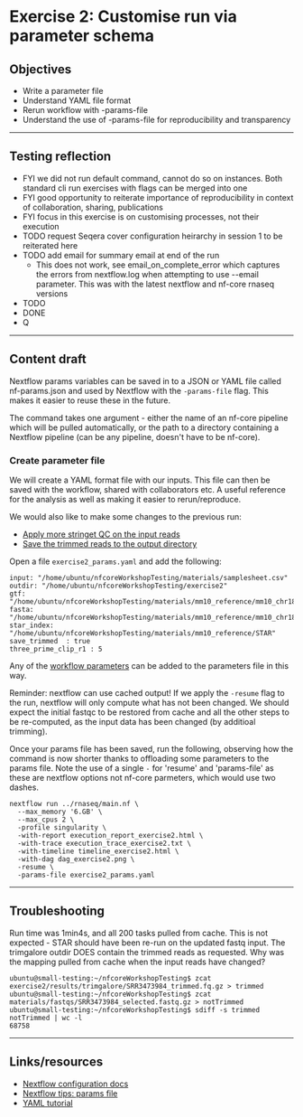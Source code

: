 # Exercise 2: Customise run via parameter schema

## Objectives 
* Write a parameter file
* Understand YAML file format
* Rerun workflow with -params-file
* Understand the use of -params-file for reproducibility and transparency 

---------------------
## Testing reflection
* FYI we did not run default command, cannot do so on instances. Both standard cli run exercises with flags can be merged into one  
* FYI good opportunity to reiterate importance of reproducibility in context of collaboration, sharing, publications
* FYI focus in this exercise is on customising processes, not their execution 
* TODO request Seqera cover configuration heirarchy in session 1 to be reiterated here 
* TODO add email for summary email at end of the run 
  - This does not work, see email_on_complete_error which captures the errors from nextflow.log when attempting to use --email parameter. This was with the latest nextflow and nf-core rnaseq versions
* TODO 
* DONE 
* Q 

---------------------
## Content draft 

Nextflow params variables can be saved in to a JSON or YAML file called nf-params.json and used by Nextflow with the `-params-file` flag. This makes it easier to reuse these in the future.

The command takes one argument - either the name of an nf-core pipeline which will be pulled automatically, or the path to a directory containing a Nextflow pipeline (can be any pipeline, doesn't have to be nf-core).

### Create parameter file
We will create a YAML format file with our inputs. This file can then be saved with the workflow, shared with collaborators etc. A useful reference for the analysis as well as making it easier to rerun/reproduce. 

We would also like to make some changes to the previous run: 
 - [Apply more stringet QC on the input reads](https://nf-co.re/rnaseq/3.10.1/parameters#three_prime_clip_r1) 
 - [Save the trimmed reads to the output directory](https://nf-co.re/rnaseq/3.10.1/parameters#save_trimmed) 

Open a file `exercise2_params.yaml` and add the following:

```
input: "/home/ubuntu/nfcoreWorkshopTesting/materials/samplesheet.csv" 
outdir: "/home/ubuntu/nfcoreWorkshopTesting/exercise2"
gtf: "/home/ubuntu/nfcoreWorkshopTesting/materials/mm10_reference/mm10_chr18.gtf"
fasta: "/home/ubuntu/nfcoreWorkshopTesting/materials/mm10_reference/mm10_chr18.fa"
star_index: "/home/ubuntu/nfcoreWorkshopTesting/materials/mm10_reference/STAR" 
save_trimmed  : true
three_prime_clip_r1 : 5
```
Any of the [workflow parameters](https://nf-co.re/rnaseq/3.10.1/parameters) can be added to the parameters file in this way. 

Reminder: nextflow can use cached output! If we apply the `-resume` flag to the run, nextflow will only compute what has not been changed. We should expect the initial fastqc to be restored from cache and all the other steps to be re-computed, as the input data has been changed (by additioal trimming). 

Once your params file has been saved, run the following, observing how the command is now shorter thanks to offloading some parameters to the params file. Note the use of a single `-` for 'resume' and 'params-file' as these are nextflow options not nf-core parmeters, which would use two dashes.
```
nextflow run ../rnaseq/main.nf \
  --max_memory '6.GB' \
  --max_cpus 2 \
  -profile singularity \
  -with-report execution_report_exercise2.html \
  -with-trace execution_trace_exercise2.txt \
  -with-timeline timeline_exercise2.html \
  -with-dag dag_exercise2.png \
  -resume \
  -params-file exercise2_params.yaml 
```

---------------------
## Troubleshooting

Run time was 1min4s, and all 200 tasks pulled from cache. This is not expected - STAR should have been re-run on the updated fastq input. The trimgalore outdir DOES contain the trimmed reads as requested. Why was the mapping pulled from cache when the input reads have changed?

```
ubuntu@small-testing:~/nfcoreWorkshopTesting$ zcat exercise2/results/trimgalore/SRR3473984_trimmed.fq.gz > trimmed
ubuntu@small-testing:~/nfcoreWorkshopTesting$ zcat materials/fastqs/SRR3473984_selected.fastq.gz > notTrimmed
ubuntu@small-testing:~/nfcoreWorkshopTesting$ sdiff -s trimmed notTrimmed | wc -l
68758
```


---------------------
## Links/resources 

* [Nextflow configuration docs](https://www.nextflow.io/docs/latest/config.html?highlight=params#configuration)
* [Nextflow tips: params file](https://www.nextflow.io/blog/2020/cli-docs-release.html)
* [YAML tutorial](https://www.cloudbees.com/blog/yaml-tutorial-everything-you-need-get-started)
